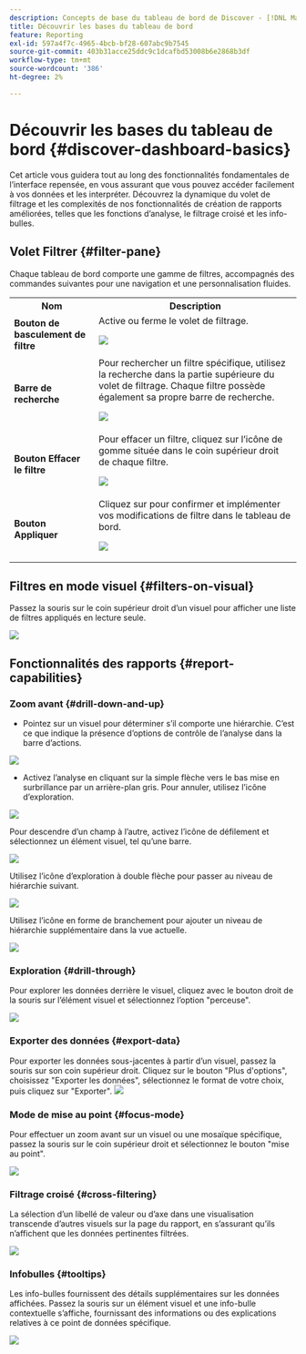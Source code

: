```yaml
---
description: Concepts de base du tableau de bord de Discover - [!DNL Marketo Measure]  - Produit
title: Découvrir les bases du tableau de bord
feature: Reporting
exl-id: 597a4f7c-4965-4bcb-bf28-607abc9b7545
source-git-commit: 403b31acce25ddc9c1dcafbd53008b6e2868b3df
workflow-type: tm+mt
source-wordcount: '386'
ht-degree: 2%

---
```


# Découvrir les bases du tableau de bord {#discover-dashboard-basics}

Cet article vous guidera tout au long des fonctionnalités fondamentales de l’interface repensée, en vous assurant que vous pouvez accéder facilement à vos données et les interpréter. Découvrez la dynamique du volet de filtrage et les complexités de nos fonctionnalités de création de rapports améliorées, telles que les fonctions d’analyse, le filtrage croisé et les info-bulles.

## Volet Filtrer {#filter-pane}

Chaque tableau de bord comporte une gamme de filtres, accompagnés des commandes suivantes pour une navigation et une personnalisation fluides.

<table style="table-layout:auto"> 
 <tbody> 
  <tr> 
   <th>Nom</th> 
   <th>Description</th>
  </tr> 
  <tr> 
   <td><b>Bouton de basculement de filtre</b></td>
   <td>Active ou ferme le volet de filtrage.
   <p><img src="assets/discover-dashboard-basics-1.png"></td>
  </tr>
  <tr> 
   <td><b>Barre de recherche</b></td>
   <td>Pour rechercher un filtre spécifique, utilisez la recherche dans la partie supérieure du volet de filtrage. Chaque filtre possède également sa propre barre de recherche.
   <p><img src="assets/discover-dashboard-basics-2.png"></td>
  </tr>
   <tr> 
   <td><b>Bouton Effacer le filtre</b></td>
   <td>Pour effacer un filtre, cliquez sur l’icône de gomme située dans le coin supérieur droit de chaque filtre.
   <p><img src="assets/discover-dashboard-basics-3.png"></td>
  </tr>
  <tr> 
   <td><b>Bouton Appliquer</b></td>
   <td>Cliquez sur pour confirmer et implémenter vos modifications de filtre dans le tableau de bord.
   <p><img src="assets/discover-dashboard-basics-3a.png"></td>
  </tr>
 </tbody> 
</table>

## Filtres en mode visuel {#filters-on-visual}

Passez la souris sur le coin supérieur droit d’un visuel pour afficher une liste de filtres appliqués en lecture seule.

![](assets/discover-dashboard-basics-3b.png)

## Fonctionnalités des rapports {#report-capabilities}

### Zoom avant {#drill-down-and-up}

* Pointez sur un visuel pour déterminer s’il comporte une hiérarchie. C’est ce que indique la présence d’options de contrôle de l’analyse dans la barre d’actions.

![](assets/discover-dashboard-basics-4.png)

* Activez l’analyse en cliquant sur la simple flèche vers le bas mise en surbrillance par un arrière-plan gris. Pour annuler, utilisez l’icône d’exploration.

![](assets/discover-dashboard-basics-5.png)

Pour descendre d’un champ à l’autre, activez l’icône de défilement et sélectionnez un élément visuel, tel qu’une barre.

![](assets/discover-dashboard-basics-6.gif)

Utilisez l’icône d’exploration à double flèche pour passer au niveau de hiérarchie suivant.

![](assets/discover-dashboard-basics-7.gif)

Utilisez l’icône en forme de branchement pour ajouter un niveau de hiérarchie supplémentaire dans la vue actuelle.

![](assets/discover-dashboard-basics-8.gif)

### Exploration {#drill-through}

Pour explorer les données derrière le visuel, cliquez avec le bouton droit de la souris sur l’élément visuel et sélectionnez l’option &quot;perceuse&quot;.

![](assets/discover-dashboard-basics-9.gif)

### Exporter des données {#export-data}

Pour exporter les données sous-jacentes à partir d’un visuel, passez la souris sur son coin supérieur droit. Cliquez sur le bouton &quot;Plus d&#39;options&quot;, choisissez &quot;Exporter les données&quot;, sélectionnez le format de votre choix, puis cliquez sur &quot;Exporter&quot;.
![](assets/discover-dashboard-basics-10.gif)

### Mode de mise au point {#focus-mode}

Pour effectuer un zoom avant sur un visuel ou une mosaïque spécifique, passez la souris sur le coin supérieur droit et sélectionnez le bouton &quot;mise au point&quot;.

![](assets/discover-dashboard-basics-11.gif)

### Filtrage croisé {#cross-filtering}

La sélection d’un libellé de valeur ou d’axe dans une visualisation transcende d’autres visuels sur la page du rapport, en s’assurant qu’ils n’affichent que les données pertinentes filtrées.

![](assets/discover-dashboard-basics-12.gif)

### Infobulles {#tooltips}

Les info-bulles fournissent des détails supplémentaires sur les données affichées. Passez la souris sur un élément visuel et une info-bulle contextuelle s’affiche, fournissant des informations ou des explications relatives à ce point de données spécifique.

![](assets/discover-dashboard-basics-13.gif)
